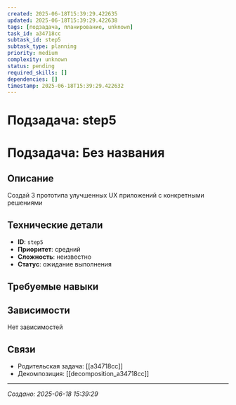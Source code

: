 ```yaml
---
created: 2025-06-18T15:39:29.422635
updated: 2025-06-18T15:39:29.422638
tags: [подзадача, планирование, unknown]
task_id: a34718cc
subtask_id: step5
subtask_type: planning
priority: medium
complexity: unknown
status: pending
required_skills: []
dependencies: []
timestamp: 2025-06-18T15:39:29.422632
---
```


# Подзадача: step5

# Подзадача: Без названия

## Описание
Создай 3 прототипа улучшенных UX приложений с конкретными решениями

## Технические детали
- **ID**: `step5`
- **Приоритет**: средний
- **Сложность**: неизвестно
- **Статус**: ожидание выполнения

## Требуемые навыки


## Зависимости
Нет зависимостей

## Связи
- Родительская задача: [[a34718cc]]
- Декомпозиция: [[decomposition_a34718cc]]

---
*Создано: 2025-06-18 15:39:29*

